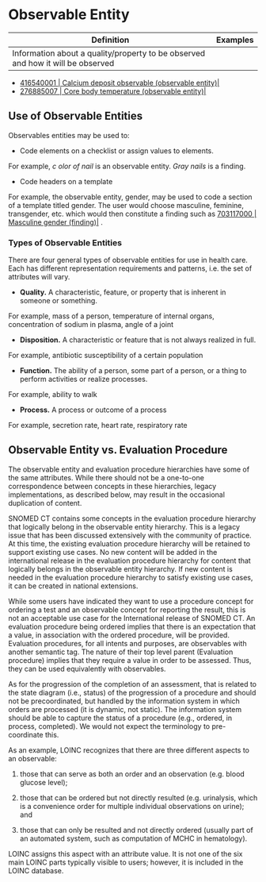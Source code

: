 # Observable Entity

Definition| Examples  
---|---  
Information about a quality/property to be observed and how it will be observed| 

  * [ 416540001 | Calcium deposit observable (observable entity)|](http://snomed.info/id/416540001 "416540001 | Calcium deposit observable \(observable entity\) |")
  * [ 276885007 | Core body temperature (observable entity)|](http://snomed.info/id/276885007 "276885007 | Core body temperature \(observable entity\) |")

  
  
## Use of Observable Entities

Observables entities may be used to:

  * Code elements on a checklist or assign values to elements.

For example, _c_ _olor of nail_ is an observable entity. _Gray nails_ is a finding.

  * Code headers on a template

For example, the observable entity, gender, may be used to code a section of a template titled gender. The user would choose masculine, feminine, transgender, etc. which would then constitute a finding such as [ 703117000 | Masculine gender (finding)|](http://snomed.info/id/703117000 "703117000 | Masculine gender \(finding\) |") .

### Types of Observable Entities

There are four general types of observable entities for use in health care. Each has different representation requirements and patterns, i.e. the set of attributes will vary.

  * **Quality.** A characteristic, feature, or property that is inherent in someone or something.

For example, mass of a person, temperature of internal organs, concentration of sodium in plasma, angle of a joint

  * **Disposition.** A characteristic or feature that is not always realized in full.

For example, antibiotic susceptibility of a certain population

  * **Function.** The ability of a person, some part of a person, or a thing to perform activities or realize processes.

For example, ability to walk

  * **Process.** A process or outcome of a process

For example, secretion rate, heart rate, respiratory rate

## Observable Entity vs. Evaluation Procedure

The observable entity and evaluation procedure hierarchies have some of the same attributes. While there should not be a one-to-one correspondence between concepts in these hierarchies, legacy implementations, as described below, may result in the occasional duplication of content.

SNOMED CT contains some concepts in the evaluation procedure hierarchy that logically belong in the observable entity hierarchy. This is a legacy issue that has been discussed extensively with the community of practice. At this time, the existing evaluation procedure hierarchy will be retained to support existing use cases. No new content will be added in the international release in the evaluation procedure hierarchy for content that logically belongs in the observable entity hierarchy. If new content is needed in the evaluation procedure hierarchy to satisfy existing use cases, it can be created in national extensions.

While some users have indicated they want to use a procedure concept for ordering a test and an observable concept for reporting the result, this is not an acceptable use case for the International release of SNOMED CT. An evaluation procedure being ordered implies that there is an expectation that a value, in association with the ordered procedure, will be provided. Evaluation procedures, for all intents and purposes, are observables with another semantic tag. The nature of their top level parent (Evaluation procedure) implies that they require a value in order to be assessed. Thus, they can be used equivalently with observables.

As for the progression of the completion of an assessment, that is related to the state diagram (i.e., status) of the progression of a procedure and should not be precoordinated, but handled by the information system in which orders are processed (it is dynamic, not static). The information system should be able to capture the status of a procedure (e.g., ordered, in process, completed). We would not expect the terminology to pre-coordinate this.

As an example, LOINC recognizes that there are three different aspects to an observable: 

1) those that can serve as both an order and an observation (e.g. blood glucose level); 

2) those that can be ordered but not directly resulted (e.g. urinalysis, which is a convenience order for multiple individual observations on urine); and 

3) those that can only be resulted and not directly ordered (usually part of an automated system, such as computation of MCHC in hematology). 

LOINC assigns this aspect with an attribute value. It is not one of the six main LOINC parts typically visible to users; however, it is included in the LOINC database.
